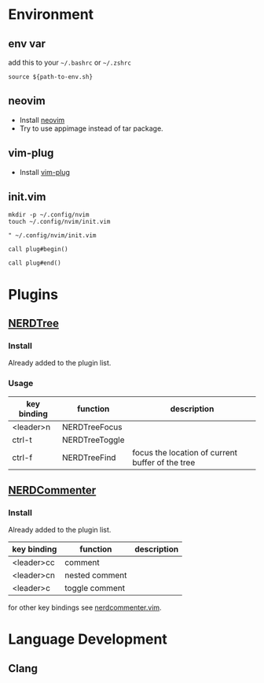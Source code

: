 # Environment

## env var
add this to your `~/.bashrc` or `~/.zshrc`
```
source ${path-to-env.sh}
```

## neovim
- Install [neovim](https://github.com/neovim/neovim/wiki/Installing-Neovim)
- Try to use appimage instead of tar package.

## vim-plug
- Install [vim-plug](https://github.com/junegunn/vim-plug#neovim)

## init.vim
```shell
mkdir -p ~/.config/nvim
touch ~/.config/nvim/init.vim
```

```vim
" ~/.config/nvim/init.vim

call plug#begin()

call plug#end()
```

# Plugins

## [NERDTree](https://github.com/preservim/nerdtree)

### Install
Already added to the plugin list.

### Usage
| key binding | function | description |
| -- | -- | -- | 
| \<leader\>n | NERDTreeFocus | |
| ctrl-t | NERDTreeToggle | |
| ctrl-f | NERDTreeFind | focus the location of current buffer of the tree |

## [NERDCommenter](https://github.com/preservim/nerdcommenter)

### Install
Already added to the plugin list.

| key binding | function | description |
| -- | -- | -- | 
| \<leader\>cc | comment | |
| \<leader\>cn | nested comment | |
| \<leader\>c<space> | toggle comment | |

for other key bindings see [nerdcommenter.vim](./vimrc/nerdcommenter.vim).

# Language Development

## Clang
